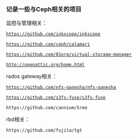 ### 记录一些与Ceph相关的项目

监控与管理相关：

[`https://github.com/inkscope/inkscope`](https://github.com/inkscope/inkscope)

[`https://github.com/ceph/calamari`](https://github.com/ceph/calamari)

[`https://github.com/01org/virtual-storage-manager`](https://github.com/01org/virtual-storage-manager)

[`http://openattic.org/home.html`](http://openattic.org/home.html)

rados gateway相关：

[`https://github.com/nfs-ganesha/nfs-ganesha`](https://github.com/nfs-ganesha/nfs-ganesha)

[`https://github.com/s3fs-fuse/s3fs-fuse`](https://github.com/s3fs-fuse/s3fs-fuse)

`https://github.com/cannium/Sree`

rbd相关：

`https://github.com/fujita/tgt`

